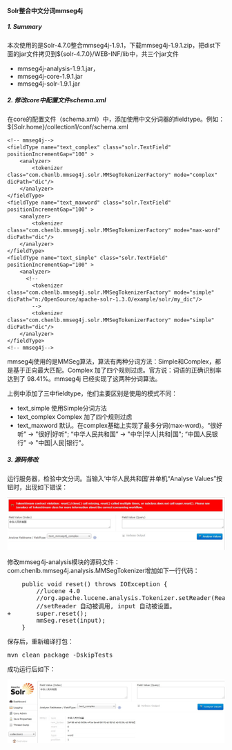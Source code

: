 #### Solr整合中文分词mmseg4j


##### 1. Summary
本次使用的是Solr-4.7.0整合mmseg4j-1.9.1，下载mmseg4j-1.9.1.zip，把dist下面的jar文件拷贝到${solr-4.7.0}/WEB-INF/lib中，共三个jar文件

- mmseg4j-analysis-1.9.1.jar，
- mmseg4j-core-1.9.1.jar
- mmseg4j-solr-1.9.1.jar

##### 2. 修改core中配置文件schema.xml

在core的配置文件（schema.xml）中，添加使用中文分词器的fieldtype。例如：${Solr.home}/collection1/conf/schema.xml

    <!-- mmseg4j-->  
    <fieldType name="text_complex" class="solr.TextField" positionIncrementGap="100" >    
        <analyzer>    
            <tokenizer class="com.chenlb.mmseg4j.solr.MMSegTokenizerFactory" mode="complex" dicPath="dic"/>    
        </analyzer>    
    </fieldType>    
    <fieldType name="text_maxword" class="solr.TextField" positionIncrementGap="100" >    
        <analyzer>    
            <tokenizer class="com.chenlb.mmseg4j.solr.MMSegTokenizerFactory" mode="max-word" dicPath="dic"/>    
        </analyzer>    
    </fieldType>    
    <fieldType name="text_simple" class="solr.TextField" positionIncrementGap="100" >    
        <analyzer>    
          <!--  
            <tokenizer class="com.chenlb.mmseg4j.solr.MMSegTokenizerFactory" mode="simple" dicPath="n:/OpenSource/apache-solr-1.3.0/example/solr/my_dic"/>   
            -->  
            <tokenizer class="com.chenlb.mmseg4j.solr.MMSegTokenizerFactory" mode="simple" dicPath="dic"/>       
        </analyzer>    
    </fieldType>  
    <!-- mmseg4j--> 


mmseg4j使用的是MMSeg算法，算法有两种分词方法：Simple和Complex，都是基于正向最大匹配。Complex 加了四个规则过虑。官方说：词语的正确识别率达到了 98.41%。mmseg4j 已经实现了这两种分词算法。

上例中添加了三中fieldtype，他们主要区别是使用的模式不同：

-  text_simple   使用Simple分词方法
-  text_complex  Complex 加了四个规则过虑
-  text_maxword  默认。在complex基础上实现了最多分词(max-word)。“很好听” -> "很好|好听"; “中华人民共和国” -> "中华|华人|共和|国"; “中国人民银行” -> "中国|人民|银行"。 

##### 3. 源码修改

运行服务器，检验中文分词。当输入‘中华人民共和国’并单机“Analyse Values”按钮时，出现如下错误：

![](https://github.com/ZoroXing/NNU_Doc/blob/master/picture/solr/mmseg4j-exception.jpg)

修改mmseg4j-analysis模块的源码文件：com.chenlb.mmseg4j.analysis.MMSegTokenizer增加如下一行代码：

<pre>
	public void reset() throws IOException {
		//lucene 4.0
		//org.apache.lucene.analysis.Tokenizer.setReader(Reader)
		//setReader 自动被调用, input 自动被设置。
+		super.reset();
		mmSeg.reset(input);
	}
</pre>

保存后，重新编译打包：

<pre>
mvn clean package -DskipTests
</pre>

成功运行后如下：

![](https://github.com/ZoroXing/NNU_Doc/blob/master/picture/solr/mmseg4j-normal.jpg)